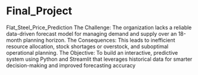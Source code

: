 # Final_Project
Flat_Steel_Price_Prediction
The Challenge: The organization lacks a reliable data-driven forecast model for managing demand and supply over an 18-month planning horizon.
The Consequences:  This leads to inefficient resource allocation, stock shortages or overstock, and suboptimal operational planning.
The Objective:  To build an interactive, predictive system using Python and Streamlit that leverages historical data for smarter decision-making and improved forecasting accuracy
